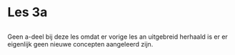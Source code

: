 # Les 3a

## 



Geen a-deel bij deze les omdat er vorige les an uitgebreid herhaald is er er eigenlijk geen nieuwe concepten aangeleerd zijn.



